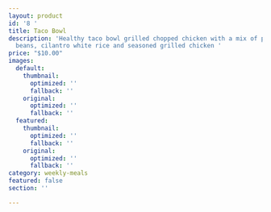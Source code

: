 ```yaml
---
layout: product
id: '8 '
title: Taco Bowl
description: 'Healthy taco bowl grilled chopped chicken with a mix of peppers, black
  beans, cilantro white rice and seasoned grilled chicken '
price: "$10.00"
images:
  default:
    thumbnail:
      optimized: ''
      fallback: ''
    original:
      optimized: ''
      fallback: ''
  featured:
    thumbnail:
      optimized: ''
      fallback: ''
    original:
      optimized: ''
      fallback: ''
category: weekly-meals
featured: false
section: ''

---
```

